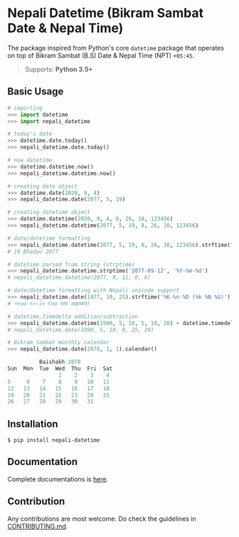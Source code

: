 # Nepali Datetime (Bikram Sambat Date & Nepal Time)

The package inspired from Python's core `datetime` package that
operates on top of Bikram Sambat (B.S) Date & Nepal Time (NPT) `+05:45`.

> Supports: **Python 3.5+**


## Basic Usage

```python
# importing
>>> import datetime
>>> import nepali_datetime

# today's date
>>> datetime.date.today()
>>> nepali_datetime.date.today()

# now datetime
>>> datetime.datetime.now()
>>> nepali_datetime.datetime.now()

# creating date object
>>> datetime.date(2020, 9, 4)
>>> nepali_datetime.date(2077, 5, 19)

# creating datetime object
>>> datetime.datetime(2020, 9, 4, 8, 26, 10, 123456)
>>> nepali_datetime.datetime(2077, 5, 19, 8, 26, 10, 123456)

# date/datetime formatting
>>> nepali_datetime.datetime(2077, 5, 19, 8, 26, 10, 123456).strftime("%d %B %Y")
# 19 Bhadau 2077

# datetime parsed from string (strptime)
>>> nepali_datetime.datetime.strptime('2077-09-12', '%Y-%m-%d')
# nepali_datetime.datetime(2077, 9, 12, 0, 0)

# date/datetime formatting with Nepali unicode support
>>> nepali_datetime.date(1977, 10, 25).strftime('%K-%n-%D (%k %N %G)')
# १९७७-१०-२५ (७७ माघ आइतबार)

# datetime.timedelta addition/subtraction
>>> nepali_datetime.datetime(1990, 5, 10, 5, 10, 20) + datetime.timedelta(hours=3, minutes=15)
# nepali_datetime.date(1990, 5, 10, 8, 25, 20)

# Bikram Sambat monthly calendar
>>> nepali_datetime.date(2078, 1, 1).calendar()

          Baishakh 2078
Sun  Mon  Tue  Wed  Thu  Fri  Sat
                1    2    3    4
5     6    7    8    9   10   11
12   13   14   15   16   17   18
19   20   21   22   23   24   25
26   27   28   29   30   31
```

## Installation

```shell
$ pip install nepali-datetime
```

## Documentation

Complete documentations is [here](https://dxillar.github.io/nepali-datetime/).

## Contribution

Any contributions are most welcome. Do check the guidelines in [CONTRIBUTING.md](https://github.com/dxillar/nepali-datetime/blob/master/CONTRIBUTING.md).
